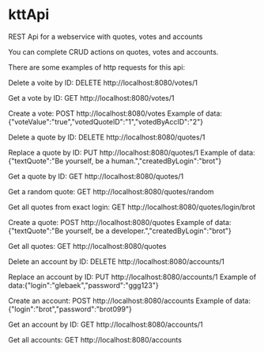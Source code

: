 # kttApi
REST Api for a webservice with quotes, votes and accounts

You can complete CRUD actions on quotes, votes and accounts.

There are some examples of http requests for this api:

Delete a voite by ID:                   DELETE	http://localhost:8080/votes/1

Get a vote by ID:                       GET	http://localhost:8080/votes/1

Create a vote:                          POST	http://localhost:8080/votes             Example of data: {"voteValue":"true","votedQuoteID":"1","votedByAccID":"2"}

Delete a quote by ID:                   DELETE	http://localhost:8080/quotes/1

Replace a quote by ID:                  PUT	http://localhost:8080/quotes/1            Example of data:{"textQuote":"Be yourself, be a human.","createdByLogin":"brot"}

Get a quote by ID:                      GET	http://localhost:8080/quotes/1

Get a random quote:                     GET	http://localhost:8080/quotes/random

Get all quotes from exact login:        GET	http://localhost:8080/quotes/login/brot

Create a quote:                         POST	http://localhost:8080/quotes            Example of data:{"textQuote":"Be yourself, be a developer.","createdByLogin":"brot"}

Get all quotes:                         GET	http://localhost:8080/quotes

Delete an account by ID:                DELETE	http://localhost:8080/accounts/1

Replace an account by ID:               PUT	http://localhost:8080/accounts/1     		   Example of data:{"login":"glebaek","password":"ggg123"}

Create an account:                      POST	http://localhost:8080/accounts       		 Example of data:{"login":"brot","password":"brot099"}

Get an account by ID:                   GET	http://localhost:8080/accounts/1

Get all accounts:                       GET	http://localhost:8080/accounts

